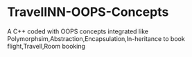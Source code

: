 # TravellNN-OOPS-Concepts
A C++ coded with OOPS concepts integrated like Polymorphsim,Abstraction,Encapsulation,In-heritance to book flight,Travell,Room booking
